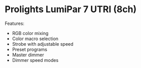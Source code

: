 # Prolights LumiPar 7 UTRI (8ch)

Features:
- RGB color mixing
- Color macro selection
- Strobe with adjustable speed
- Preset programs
- Master dimmer
- Dimmer speed modes
